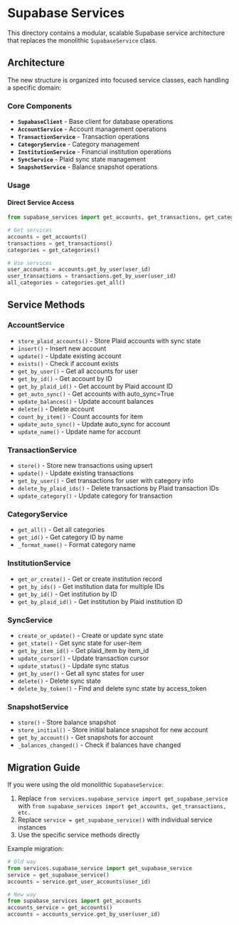 # Supabase Services

This directory contains a modular, scalable Supabase service architecture that replaces the monolithic `SupabaseService` class.

## Architecture

The new structure is organized into focused service classes, each handling a specific domain:

### Core Components

- **`SupabaseClient`** - Base client for database operations
- **`AccountService`** - Account management operations
- **`TransactionService`** - Transaction operations
- **`CategoryService`** - Category management
- **`InstitutionService`** - Financial institution operations
- **`SyncService`** - Plaid sync state management
- **`SnapshotService`** - Balance snapshot operations

### Usage

#### Direct Service Access

```python
from supabase_services import get_accounts, get_transactions, get_categories

# Get services
accounts = get_accounts()
transactions = get_transactions()
categories = get_categories()

# Use services
user_accounts = accounts.get_by_user(user_id)
user_transactions = transactions.get_by_user(user_id)
all_categories = categories.get_all()
```

## Service Methods

### AccountService

- `store_plaid_accounts()` - Store Plaid accounts with sync state
- `insert()` - Insert new account
- `update()` - Update existing account
- `exists()` - Check if account exists
- `get_by_user()` - Get all accounts for user
- `get_by_id()` - Get account by ID
- `get_by_plaid_id()` - Get account by Plaid account ID
- `get_auto_sync()` - Get accounts with auto_sync=True
- `update_balances()` - Update account balances
- `delete()` - Delete account
- `count_by_item()` - Count accounts for item
- `update_auto_sync()` - Update auto_sync for account
- `update_name()` - Update name for account

### TransactionService

- `store()` - Store new transactions using upsert
- `update()` - Update existing transactions
- `get_by_user()` - Get transactions for user with category info
- `delete_by_plaid_ids()` - Delete transactions by Plaid transaction IDs
- `update_category()` - Update category for transaction

### CategoryService

- `get_all()` - Get all categories
- `get_id()` - Get category ID by name
- `_format_name()` - Format category name

### InstitutionService

- `get_or_create()` - Get or create institution record
- `get_by_ids()` - Get institution data for multiple IDs
- `get_by_id()` - Get institution by ID
- `get_by_plaid_id()` - Get institution by Plaid institution ID

### SyncService

- `create_or_update()` - Create or update sync state
- `get_state()` - Get sync state for user-item
- `get_by_item_id()` - Get plaid_item by item_id
- `update_cursor()` - Update transaction cursor
- `update_status()` - Update sync status
- `get_by_user()` - Get all sync states for user
- `delete()` - Delete sync state
- `delete_by_token()` - Find and delete sync state by access_token

### SnapshotService

- `store()` - Store balance snapshot
- `store_initial()` - Store initial balance snapshot for new account
- `get_by_account()` - Get snapshots for account
- `_balances_changed()` - Check if balances have changed

## Migration Guide

If you were using the old monolithic `SupabaseService`:

1. Replace `from services.supabase_service import get_supabase_service` with `from supabase_services import get_accounts, get_transactions, etc.`
2. Replace `service = get_supabase_service()` with individual service instances
3. Use the specific service methods directly

Example migration:
```python
# Old way
from services.supabase_service import get_supabase_service
service = get_supabase_service()
accounts = service.get_user_accounts(user_id)

# New way
from supabase_services import get_accounts
accounts_service = get_accounts()
accounts = accounts_service.get_by_user(user_id)
``` 